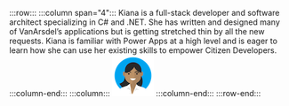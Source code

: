 :::row:::
  :::column span="4":::
     Kiana is a full-stack developer and software architect specializing in C# and .NET. She has written and designed many of VanArsdel’s applications but is getting stretched thin by all the new requests. Kiana is familiar with Power Apps at a high level and is eager to learn how she can use her existing skills to empower Citizen Developers.
  :::column-end:::
  :::column:::
    ![Cartoon depiction of Kiana](../../shared/media/kiana.png)
  :::column-end:::
:::row-end:::